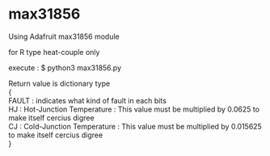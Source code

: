 # max31856  
Using Adafruit max31856 module  
  
  
for	R type heat-couple  only
  
execute : $ python3 max31856.py  
  
Return value is dictionary type  
{  
	FAULT	: indicates what kind of fault in each bits  
	HJ	: Hot-Junction Temperature : This value must be multiplied by 0.0625 to make itself cercius digree  
	CJ	: Cold-Junction Temperature : This value must be multiplied by 0.015625 to make itself cercius digree   
}  
